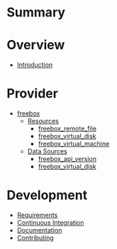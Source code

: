 # Summary

# Overview

- [Introduction](./README.md)

# Provider

- [freebox](./provider.md)
  - [Resources]()
    - [freebox_remote_file](./resources/remote_file.md)
    - [freebox_virtual_disk](./resources/virtual_disk.md)
    - [freebox_virtual_machine](./resources/virtual_machine.md)
  - [Data Sources]()
    - [freebox_api_version](./data-sources/api_version.md)
    - [freebox_virtual_disk](./data-sources/virtual_disk.md)

# Development

- [Requirements](./development/requirements.md)
- [Continuous Integration](./development/continuous-integration.md)
- [Documentation](./development/documentation.md)
- [Contributing](./development/contributing.md)
